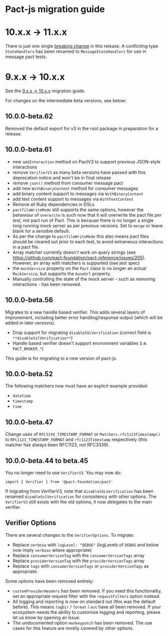 # Pact-js migration guide

# 10.x.x -> 11.x.x

There is just one single [breaking change](https://github.com/pact-foundation/pact-js/blob/master/CHANGELOG.md#-breaking-changes) in this release. A conflicting type `StateHandlers` has been renamed to  `MessageStateHandlers` for use in message pact tests.

# 9.x.x -> 10.x.x

See the [9.x.x -> 10.x.x](/docs/migrations/9-10.md) migration guide.

For changes on the intermediate beta versions, see below:

## 10.0.0-beta.62

Removed the default export for v3 in the root package in preparation for a release.

## 10.0.0-beta.61

* new `addInteraction` method on PactV3 to support previous JSON-style interactions
* remove `VerifierV3` as many beta versions have passed with this deprecation notice and won't be in final release
* remove `json()` method from consumer message pact
* add new `WithBinaryContent` method for consumer messages
* add binary content support to messages via `WithBinaryContent`
* add text content support to messages via `WithTextContent`
* Remove all Ruby dependencies in DSLs
* `pactfileWriteMode` still supports the same options, however the behaviour of `overwrite` is such now that it will overwrite the pact file _per test_, not pact run of Pact. This is because there is no longer a single long running mock server as per previous versions. Set to `merge` or leave blank for a sensible default. 
* As per the change to `pactfileWriteMode` this also means pact files should be cleared out prior to each test, to avoid extraneous interactions in a pact file.
* Array matcher currently doesn't work on query strings (see https://github.com/pact-foundation/pact-reference/issues/205). However, an array with matchers is supported (see jest spec)
* the `mockService` property on the `Pact` class is no longer an actual `MockService`, but supports the `baseUrl` property.
* Manually controlling the state of the mock server - such as removing interactions - has been removed.

## 10.0.0-beta.56

Migrates to a new handle based verifier. This adds several layers of improvement, including better error handling/response output (which will be added in later versions).

* Drop support for migrating `disableSSLVerification` (correct field is `**disableSslVerification**`)
* Handle based verifier doesn't support environment variables (i.e. `PACT_BROKER_*`)

This guide is for migrating to a new version of pact-js.
## 10.0.0-beta.52

The following matchers now must have an explicit example provided:

* `datetime`
* `timestamp`
* `time`

## 10.0.0-beta.47

Change uses of `RFC3339_TIMESTAMP_FORMAT` or `Matchers.rfc1123Timestamp()` to
`RFC1123_TIMESTAMP_FORMAT` and `rfc1123Timestamp` respectively (this matcher
has always been RFC1123, not RFC3339).

## 10.0.0-beta.44 to beta.45

You no longer need to use `VerifierV3`. You may now do:

```
import { Verifier } from '@pact-foundation/pact'
```

If migrating from VerifierV3, note that `disableSSLVerification` has been
renamed `disableSslVerification` for consistency with other options.
The `VerifierV3` still exists with the old options, it now delegates to the main verifier.

## Verifier Options

There are several changes to the `VerifierOptions`. To migrate:

- Replace `verbose` with `logLevel: "DEBUG"` (logLevels of `DEBUG` and below now imply `verbose` where appropriate)
- Replace `consumerVersionTag` with the `consumerVersionTags` array
- Replace `providerVersionTag` with the `providerVersionTags` array
- Replace `tags` with `consumerVersionTags` or `providerVersionTags` as appropriate.

Some options have been removed entirely:

- `customProviderHeaders` has been removed. If you need this functionality, set an
  appropriate request filter with the `requestFilters` option instead.
- All logging and reporting is now on standard out (this was the default before).
  This means `logDir` / `format` / `out` have all been removed. If your ecosystem needs
  the ability to customise logging and reporting, please let us know by opening an issue.
- The undocumented option `monkeypatch` has been removed. The use cases for this
  feature are mostly covered by other options.
